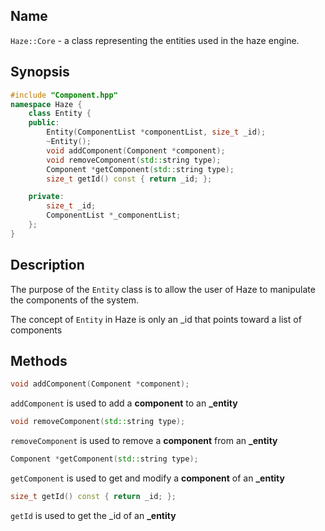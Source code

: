 ## Name

`Haze::Core` - a class representing the entities used in the haze engine.

## Synopsis

```cpp
#include "Component.hpp"
namespace Haze {
	class Entity {
	public:
		Entity(ComponentList *componentList, size_t _id);
		~Entity();
		void addComponent(Component *component);
		void removeComponent(std::string type);
		Component *getComponent(std::string type);
		size_t getId() const { return _id; };

	private:
		size_t _id;
		ComponentList *_componentList;
	};
}
```

## Description

The purpose of the `Entity` class is to allow the user of Haze to manipulate the components of the system.

The concept of `Entity` in Haze is only an _id that points toward a list of components

## Methods

```cpp
void addComponent(Component *component);
```

`addComponent` is used to add a **component** to an **_entity**

```cpp
void removeComponent(std::string type);
```

`removeComponent` is used to remove a **component** from an **_entity**

```cpp
Component *getComponent(std::string type);
```

`getComponent` is used to get and modify a **component** of an **_entity**

```cpp
size_t getId() const { return _id; };
```

`getId` is used to get the _id of an **_entity**
